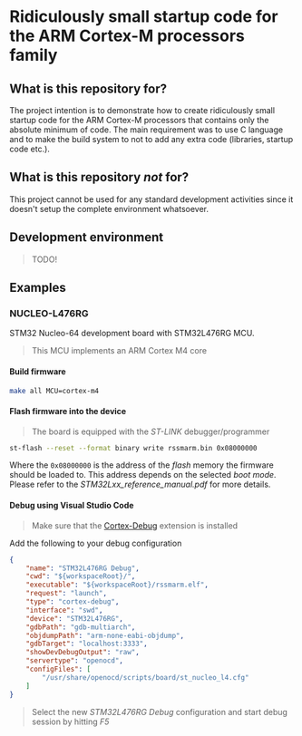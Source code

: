 # Ridiculously small startup code for the ARM Cortex-M processors family

## What is this repository for?

The project intention is to demonstrate how to create ridiculously small
startup code for the ARM Cortex-M processors that contains only the absolute
minimum of code. The main requirement was to use C language and to make the
build system to not to add any extra code (libraries, startup code etc.).

## What is this repository _not_ for?

This project cannot be used for any standard development activities since it
doesn't setup the complete environment whatsoever.

## Development environment

> TODO!

## Examples

### NUCLEO-L476RG

STM32 Nucleo-64 development board with STM32L476RG MCU.

> This MCU implements an ARM Cortex M4 core

#### Build firmware

```sh
make all MCU=cortex-m4
```

#### Flash firmware into the device

> The board is equipped with the _ST-LINK_ debugger/programmer

```sh
st-flash --reset --format binary write rssmarm.bin 0x08000000
```

Where the `0x08000000` is the address of the _flash_ memory the firmware should be loaded to. This address depends on the selected _boot mode_. Please refer to the _STM32Lxx_reference_manual.pdf_ for more details.

#### Debug using Visual Studio Code

> Make sure that the [Cortex-Debug](https://marketplace.visualstudio.com/items?itemName=marus25.cortex-debug) extension is installed

Add the following to your debug configuration

```json
{
    "name": "STM32L476RG Debug",
    "cwd": "${workspaceRoot}/",
    "executable": "${workspaceRoot}/rssmarm.elf",
    "request": "launch",
    "type": "cortex-debug",
    "interface": "swd",
    "device": "STM32L476RG",
    "gdbPath": "gdb-multiarch",
    "objdumpPath": "arm-none-eabi-objdump",
    "gdbTarget": "localhost:3333",
    "showDevDebugOutput": "raw",
    "servertype": "openocd",
    "configFiles": [
        "/usr/share/openocd/scripts/board/st_nucleo_l4.cfg"
    ]
}
```

> Select the new _STM32L476RG Debug_ configuration and start debug session by hitting _F5_
